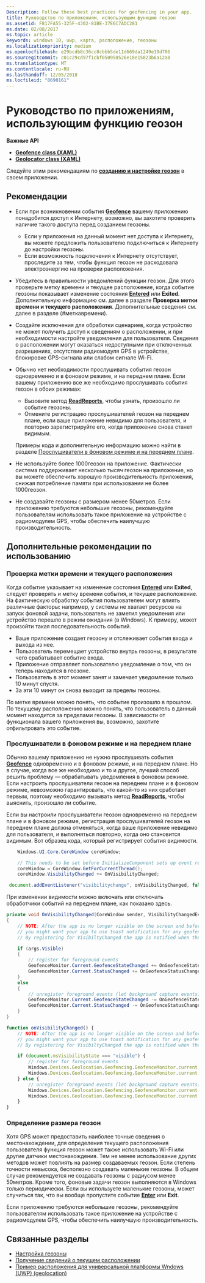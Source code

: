 ```yaml
---
Description: Follow these best practices for geofencing in your app.
title: Руководство по приложениям, использующим функцию геозон
ms.assetid: F817FA55-325F-4302-81BE-37E6C7ADC281
ms.date: 02/08/2017
ms.topic: article
keywords: windows 10, uwp, карта, расположение, геозоны
ms.localizationpriority: medium
ms.openlocfilehash: e29bcdb8c36cc8cbbb5de11d669da1249e10d706
ms.sourcegitcommit: c01c29cd97f1cbf050950526e18e15823b6a12a0
ms.translationtype: MT
ms.contentlocale: ru-RU
ms.lasthandoff: 12/05/2018
ms.locfileid: "8690161"
---
```

# <a name="guidelines-for-geofencing-apps"></a>Руководство по приложениям, использующим функцию геозон




**Важные API**

-   [**Geofence class (XAML)**](https://msdn.microsoft.com/library/windows/apps/dn263587)
-   [**Geolocator class (XAML)**](https://msdn.microsoft.com/library/windows/apps/br225534)

Следуйте этим рекомендациям по [**созданию и настройке геозон**](https://msdn.microsoft.com/library/windows/apps/dn263744) в своем приложении.

## <a name="recommendations"></a>Рекомендации


-   Если при возникновении события [**Geofence**](https://msdn.microsoft.com/library/windows/apps/dn263587) вашему приложению понадобится доступ к Интернету, возможно, вы захотите проверить наличие такого доступа перед созданием геозоны.
    -   Если у приложения на данный момент нет доступа к Интернету, вы можете предложить пользователю подключиться к Интернету до настройки геозоны.
    -   Если возможность подключения к Интернету отсутствует, проследите за тем, чтобы функция геозон не расходовала электроэнергию на проверки расположения.
-   Убедитесь в правильности уведомлений функции геозон. Для этого проверьте метку времени и текущее расположение, когда событие геозоны показывает изменение состояния [**Entered**](https://msdn.microsoft.com/library/windows/apps/dn263660) или **Exited**. Дополнительную информацию см. далее в разделе **Проверка метки времени и текущего расположения**.
Дополнительные сведения см. далее в разделе (#меткавремени).
-   Создайте исключения для обработки сценариев, когда устройство не может получить доступ к сведениям о расположении, и при необходимости настройте уведомления для пользователя. Сведения о расположении могут оказаться недоступными при отключенных разрешениях, отсутствии радиомодуля GPS в устройстве, блокировке GPS-сигнала или слабом сигнале Wi-Fi.
-   Обычно нет необходимости прослушивать события геозон одновременно и в фоновом режиме, и на переднем плане. Если вашему приложению все же необходимо прослушивать события геозон в обоих режимах:

    -   Вызовите метод [**ReadReports**](https://msdn.microsoft.com/library/windows/apps/dn263633), чтобы узнать, произошло ли событие геозоны.
    -   Отмените регистрацию прослушивателей геозон на переднем плане, если ваше приложение невидимо для пользователя, и повторно зарегистрируйте его, когда приложение снова станет видимым.

    Примеры кода и дополнительную информацию можно найти в разделе [Прослушиватели в фоновом режиме и на переднем плане](#background-and-foreground-listeners).

-   Не используйте более 1000геозон на приложение. Фактически система поддерживает несколько тысяч геозон на приложение, но вы можете обеспечить хорошую производительность приложения, снижая потребление памяти при использовании не более 1000геозон.
-   Не создавайте геозоны с размером менее 50метров. Если приложению требуются небольшие геозоны, рекомендуйте пользователям использовать такое приложение на устройстве с радиомодулем GPS, чтобы обеспечить наилучшую производительность.

## <a name="additional-usage-guidance"></a>Дополнительные рекомендации по использованию

### <a name="checking-the-time-stamp-and-current-location"></a>Проверка метки времени и текущего расположения

Когда событие указывает на изменение состояния [**Entered**](https://msdn.microsoft.com/library/windows/apps/dn263660) или **Exited**, следует проверять и метку времени события, и текущее расположение. На фактическую обработку события пользователем могут влиять различные факторы: например, у системы не хватает ресурсов на запуск фоновой задачи, пользователь не заметил уведомления или устройство перешло в режим ожидания (в Windows). К примеру, может произойти такая последовательность событий.

-   Ваше приложение создает геозону и отслеживает события входа и выхода из нее.
-   Пользователь перемещает устройство внутрь геозоны, в результате чего срабатывает событие входа.
-   Приложение отправляет пользователю уведомление о том, что он теперь находится в геозоне.
-   Пользователь в этот момент занят и замечает уведомление только 10 минут спустя.
-   За эти 10 минут он снова выходит за пределы геозоны.

По метке времени можно понять, что событие произошло в прошлом. По текущему расположению можно понять, что пользователь в данный момент находится за пределами геозоны. В зависимости от функционала вашего приложения вы, возможно, захотите отфильтровать это событие.

### <a name="background-and-foreground-listeners"></a>Прослушиватели в фоновом режиме и на переднем плане

Обычно вашему приложению не нужно прослушивать события [**Geofence**](https://msdn.microsoft.com/library/windows/apps/dn263587) одновременно и в фоновом режиме, и на переднем плане. Но в случае, когда все же необходимо и то и другое, лучший способ решить проблему — обрабатывать уведомления в фоновом режиме. Если настроить прослушиватели геозон на переднем плане и в фоновом режиме, невозможно гарантировать, что какой-то из них сработает первым, поэтому необходимо вызывать метод [**ReadReports**](https://msdn.microsoft.com/library/windows/apps/dn263633), чтобы выяснить, произошло ли событие.

Если вы настроили прослушиватели геозон одновременно на переднем плане и в фоновом режиме, регистрация прослушивателей геозон на переднем плане должна отменяться, когда ваше приложение невидимо для пользователя, и выполняться повторно, когда оно становится видимым. Вот образец кода, который регистрирует события видимости.

```csharp
    Windows.UI.Core.CoreWindow coreWindow;    

    // This needs to be set before InitializeComponent sets up event registration for app visibility
    coreWindow = CoreWindow.GetForCurrentThread();
    coreWindow.VisibilityChanged += OnVisibilityChanged;
```

```javascript
 document.addEventListener("visibilitychange", onVisibilityChanged, false);
```

При изменении видимости можно включать или отключать обработчики событий на переднем плане, как показано здесь.

```csharp
private void OnVisibilityChanged(CoreWindow sender, VisibilityChangedEventArgs args)
{
    // NOTE: After the app is no longer visible on the screen and before the app is suspended
    // you might want your app to use toast notification for any geofence activity.
    // By registering for VisibiltyChanged the app is notified when the app is no longer visible in the foreground.

    if (args.Visible)
    {
        // register for foreground events
        GeofenceMonitor.Current.GeofenceStateChanged += OnGeofenceStateChanged;
        GeofenceMonitor.Current.StatusChanged += OnGeofenceStatusChanged;
    }
    else
    {
        // unregister foreground events (let background capture events)
        GeofenceMonitor.Current.GeofenceStateChanged -= OnGeofenceStateChanged;
        GeofenceMonitor.Current.StatusChanged -= OnGeofenceStatusChanged;
    }
}
```

```javascript
function onVisibilityChanged() {
    // NOTE: After the app is no longer visible on the screen and before the app is suspended
    // you might want your app to use toast notification for any geofence activity.
    // By registering for VisibiltyChanged the app is notified when the app is no longer visible in the foreground.

    if (document.msVisibilityState === "visible") {
        // register for foreground events
        Windows.Devices.Geolocation.Geofencing.GeofenceMonitor.current.addEventListener("geofencestatechanged", onGeofenceStateChanged);
        Windows.Devices.Geolocation.Geofencing.GeofenceMonitor.current.addEventListener("statuschanged", onGeofenceStatusChanged);
    } else {
        // unregister foreground events (let background capture events)
        Windows.Devices.Geolocation.Geofencing.GeofenceMonitor.current.removeEventListener("geofencestatechanged", onGeofenceStateChanged);
        Windows.Devices.Geolocation.Geofencing.GeofenceMonitor.current.removeEventListener("statuschanged", onGeofenceStatusChanged);
    }
}
```

### <a name="sizing-your-geofences"></a>Определение размера геозон

Хотя GPS может предоставить наиболее точные сведения о местонахождении, для определения текущего расположения пользователя функция геозон может также использовать Wi-Fi или другие датчики местонахождения. Тем не менее использование других методов может повлиять на размер создаваемых геозон. Если степень точности невысока, бесполезно создавать маленькие геозоны. В общем случае рекомендуется не создавать геозоны с радиусом менее 50метров. Кроме того, фоновые задачи геозон выполняются в Windows только периодически. Если вы используете маленькие геозоны, может случиться так, что вы вообще пропустите событие [**Enter**](https://msdn.microsoft.com/library/windows/apps/dn263660) или **Exit**.

Если приложению требуются небольшие геозоны, рекомендуйте пользователям использовать такое приложение на устройстве с радиомодулем GPS, чтобы обеспечить наилучшую производительность.

## <a name="related-topics"></a>Связанные разделы


* [Настройка геозоны](https://msdn.microsoft.com/library/windows/apps/mt219702)
* [Получение сведений о текущем расположении](https://msdn.microsoft.com/library/windows/apps/mt219698)
* [Пример расположения для универсальной платформы Wndows (UWP) (geolocation)](http://go.microsoft.com/fwlink/p/?linkid=533278)
 

 
